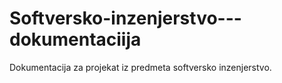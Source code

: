 # Softversko-inzenjerstvo---dokumentaciija
Dokumentacija za projekat iz predmeta softversko inzenjerstvo.
